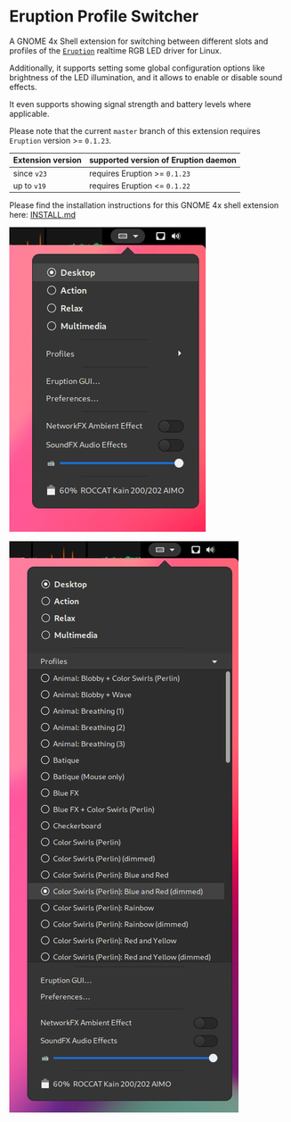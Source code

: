 # Eruption Profile Switcher

A GNOME 4x Shell extension for switching between different slots and profiles of the
[`Eruption`](https://github.com/X3n0m0rph59/eruption) realtime RGB LED driver for Linux.

Additionally, it supports setting some global configuration options like
brightness of the LED illumination, and it allows to enable or disable sound effects.

It even supports showing signal strength and battery levels where applicable.

Please note that the current `master` branch of this extension requires `Eruption` version >= `0.1.23`.

| Extension version | supported version of Eruption daemon |
| ----------------- | ------------------------------------ |
| since `v23` | requires Eruption >= `0.1.23` |
| up to `v19` | requires Eruption <= `0.1.22` |

Please find the installation instructions for this GNOME 4x shell extension here: [INSTALL.md](./INSTALL.md)

![screenshot-01.png](assets/screenshot-01.jpg)

![screenshot-02.png](assets/screenshot-02.jpg)
